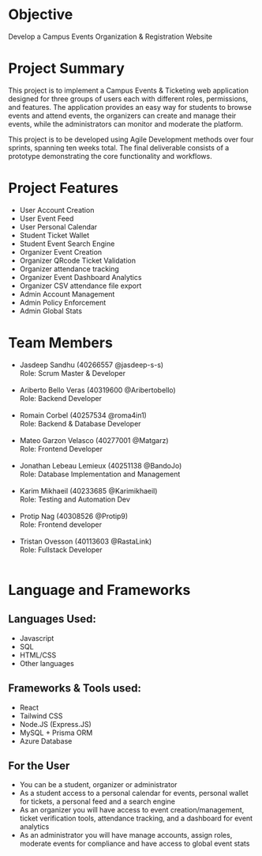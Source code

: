 # Objective
Develop a Campus Events Organization & Registration Website

# Project Summary
This project is to implement a Campus Events & Ticketing web application designed for three groups of users each with different roles, permissions, and features. The application provides an easy way for students to browse events and attend events, the organizers can create and manage their events, while the administrators can monitor and moderate the platform. 

This project is to be developed using Agile Development methods over four sprints, spanning ten weeks total. The final deliverable consists of a prototype demonstrating the core functionality and workflows.

# Project Features 
  - User Account Creation
  - User Event Feed
  - User Personal Calendar
  - Student Ticket Wallet
  - Student Event Search Engine
  - Organizer Event Creation
  - Organizer QRcode Ticket Validation
  - Organizer attendance tracking
  - Organizer Event Dashboard Analytics
  - Organizer CSV attendance file export 
  - Admin Account Management
  - Admin Policy Enforcement
  - Admin Global Stats 
  
# Team Members
- Jasdeep Sandhu (40266557 @jasdeep-s-s)<br>
Role: Scrum Master & Developer<br><br>
- Ariberto Bello Veras (40319600 @Aribertobello)<br>
Role: Backend Developer <br><br>
- Romain Corbel (40257534 @roma4in1)<br>
Role: Backend & Database Developer <br><br>
- Mateo Garzon Velasco (40277001 @Matgarz)<br>
Role: Frontend Developer <br><br>
- Jonathan Lebeau Lemieux (40251138 @BandoJo)<br>
Role: Database Implementation and Management <br> <br>
- Karim Mikhaeil (40233685 @Karimikhaeil)<br>
Role: Testing and Automation Dev <br><br>
- Protip Nag (40308526 @Protip9)<br>
Role: Frontend developer <br><br>
- Tristan Ovesson (40113603 @RastaLink)<br>
Role: Fullstack Developer <br><br>

# Language and Frameworks
## Languages Used:
- Javascript
- SQL
- HTML/CSS
- Other languages

## Frameworks & Tools used:
- React
- Tailwind CSS
- Node.JS (Express.JS)
- MySQL + Prisma ORM
- Azure Database

## For the User
  - You can be a student, organizer or administrator
  - As a student access to a personal calendar for events, personal wallet for tickets, a personal feed and a search engine
  - As an organizer you will have access to event creation/management, ticket verification tools, attendance tracking, and a dashboard for event analytics
  - As an administrator you will have manage accounts, assign roles, moderate events for compliance and have access to global event stats
  
